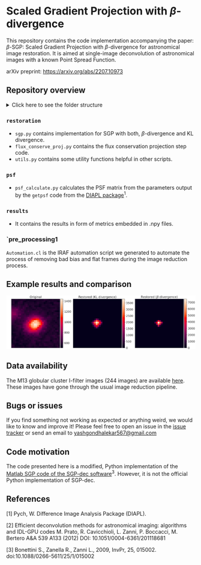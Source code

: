 # Scaled Gradient Projection with $\beta$-divergence

This repository contains the code implementation accompanying the paper: $\beta$-SGP: Scaled Gradient Projection with $\beta$-divergence for astronomical image restoration. It is aimed at single-image deconvolution of astronomical images with a known Point Spread Function.

arXiv preprint: https://arxiv.org/abs/2207.10973

## Repository overview

<details>
<summary>Click here to see the folder structure</summary>
<pre>
.
├── paper_plots
├── psf
├── restoration
│   └── test_data
└── results
    └── content
        └── sgp_experiments
            └── sgp_reconstruction_results
                ├── betadiv
                └── kldiv

10 directories

</pre>
</details>

### `restoration`
- `sgp.py` contains implementation for SGP with both, $\beta$-divergence and KL divergence.
- `flux_conserve_proj.py` contains the flux conservation projection step code.
- `utils.py` contains some utility functions helpful in other scripts.

### `psf`

- `psf_calculate.py` calculates the PSF matrix from the parameters output by the `getpsf` code from the [DIAPL package](https://users.camk.edu.pl/pych/DIAPL/)<sup>1</sup>.

### `results`

- It contains the results in form of metrics embedded in .npy files.

### `pre_processing1

`Automation.cl` is the IRAF automation script we generated to automate the process of removing bad bias and flat frames during the image reduction process.

## Example results and comparison

![Example result](https://github.com/Yash-10/beta-sgp/blob/master/readme_example.png?raw=true)

## Data availability

The M13 globular cluster I-filter images (244 images) are available [here](https://drive.google.com/file/d/13Vk2TpXgSB6IoLUIv-zdh-XI53wJp-0y/view?usp=sharing). These images have gone through the usual image reduction pipeline.

## Bugs or issues

If you find something not working as expected or anything weird, we would like to know and improve it! Please feel free to open an issue in the [issue tracker](https://github.com/Yash-10/fc_sgp-star-restoration/issues) or send an email to yashgondhalekar567@gmail.com

## Code motivation

The code presented here is a modified, Python implementation of the [Matlab SGP code of the SGP-dec software](https://www.unife.it/prin/software)<sup>3</sup>. However, it is not the official Python implementation of SGP-dec.

## References

[1] Pych, W. Difference Image Analysis Package (DIAPL).

[2] Efficient deconvolution methods for astronomical imaging: algorithms and IDL-GPU codes M.  Prato, R.  Cavicchioli, L.  Zanni, P.  Boccacci, M.  Bertero A&A 539 A133 (2012) DOI: 10.1051/0004-6361/201118681

[3] Bonettini S., Zanella R., Zanni L., 2009, InvPr, 25, 015002. doi:10.1088/0266-5611/25/1/015002
